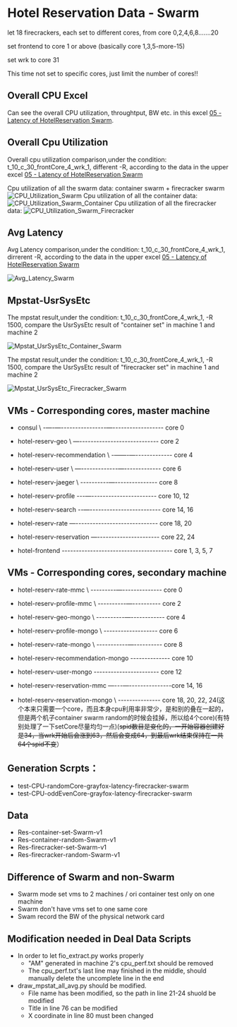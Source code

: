 # Hotel Reservation Data - Swarm

let 18 firecrackers, each set to different cores, from core 0,2,4,6,8…….20

set frontend to core 1 or above (basically core 1,3,5-more-15)

set wrk to core 31

This time not set to specific cores, just limit the number of cores!!

## Overall CPU Excel
Can see the overall CPU utilization, throughtput, BW etc. in this excel [05 - Latency of HotelReservation Swarm](https://docs.google.com/spreadsheets/d/1g6xG4EhbOI9c9EL50p4-9w67Qtwz7rMt7fDnTvXlExA/edit#gid=1045338351).

## Overall Cpu Utilization
Overall cpu utilization comparison,under the condition: t_10_c_30_frontCore_4_wrk_1, different -R, according to the data in the upper excel [05 - Latency of HotelReservation Swarm](https://docs.google.com/spreadsheets/d/1g6xG4EhbOI9c9EL50p4-9w67Qtwz7rMt7fDnTvXlExA/edit#gid=1045338351)

Cpu utilization of all the swarm data: container swarm + firecracker swarm
![CPU_Utilization_Swarm](CPU_Utilization_hotel_Swarm.png)
Cpu utilization of all the container data:
![CPU_Utilization_Swarm_Container](CPU_Utilization_hotel_Swarm_container.png)
Cpu utilization of all the firecracker data:
![CPU_Utilization_Swarm_Firecracker](CPU_Utilization_hotel_Swarm_firecracker.png)

## Avg Latency
Avg Latency comparison,under the condition: t_10_c_30_frontCore_4_wrk_1, dirrerent -R, according to the data in the upper excel [05 - Latency of HotelReservation Swarm](https://docs.google.com/spreadsheets/d/1g6xG4EhbOI9c9EL50p4-9w67Qtwz7rMt7fDnTvXlExA/edit#gid=1045338351)

![Avg_Latency_Swarm](Avg_Latency_hotel_Swarm.jpg)

## Mpstat-UsrSysEtc
The mpstat result,under the condition: t_10_c_30_frontCore_4_wrk_1, -R 1500, compare the UsrSysEtc result of "container set" in machine 1 and machine 2

![Mpstat_UsrSysEtc_Container_Swarm](mpstat_UsrSysEtc-container-Swarm-setCore-R-1500.jpg)

The mpstat result,under the condition: t_10_c_30_frontCore_4_wrk_1, -R 1500, compare the UsrSysEtc result of "firecracker set" in machine 1 and machine 2

![Mpstat_UsrSysEtc_Firecracker_Swarm](mpstat_UsrSysEtc-firecracker-Swarm-setCore-R-1500.jpg)

## VMs - Corresponding cores, master machine
* consul \ -—-—----------------—------------------ core 0
* hotel-reserv-geo \ —---------------------------- core 2
* hotel-reserv-recommendation \ -——-—------------- core 4
* hotel-reserv-user \ —-------------—------------- core 6
* hotel-reserv-jaeger \ ----------—--------------- core 8

* hotel-reserv-profile ---—----------------------- core 10, 12
* hotel-reserv-search --—------------------------- core 14, 16
* hotel-reserv-rate —----------------------------- core 18, 20
* hotel-reserv-reservation —---------------------- core 22, 24

* hotel-frontend --------------------------------------- core 1, 3, 5, 7

## VMs - Corresponding cores, secondary machine
* hotel-reserv-rate-mmc \ ---------—-------------- core 0
* hotel-reserv-profile-mmc \ ----------—---------- core 2
* hotel-reserv-geo-mongo \ ----------—------------ core 4
* hotel-reserv-profile-mongo \ ------------------- core 6
* hotel-reserv-rate-mongo \ -----------—---------- core 8
* hotel-reserv-recommendation-mongo -------------- core 10
* hotel-reserv-user-mongo  ----------------------- core 12

* hotel-reserv-reservation-mmc —---—---------------core 14, 16
* hotel-reserv-reservation-mongo \ --------------- core 18, 20, 22, 24(这个本来只需要一个core，而且本身cpu利用率非常少，是和别的叠在一起的，但是两个机子container swarm random的时候会挂掉，所以给4个core)(有特别处理了一下setCore尽量均匀一点)(~~spid数目是变化的，一开始容器创建好是34，当wrk开始后会涨到63，然后会变成64，到最后wrk结束保持在一共64个spid不变~~）



## Generation Scrpts：
* test-CPU-randomCore-grayfox-latency-firecracker-swarm
* test-CPU-oddEvenCore-grayfox-latency-firecracker-swarm

## Data
* Res-container-set-Swarm-v1
* Res-container-random-Swarm-v1
* Res-firecracker-set-Swarm-v1
* Res-firecracker-random-Swarm-v1

## Difference of Swarm and non-Swarm
* Swarm mode set vms to 2 machines / ori container test only on one machine
* Swarm don't have vms set to one same core 
* Swam record the BW of the physical network card 

## Modification needed in Deal Data Scripts
- In order to let fio_extract.py works properly
    - "AM" generated in machine 2's cpu_perf.txt should be removed
    - The cpu_perf.txt's last line may finished in the middle, should manually delete the uncomplete line in the end
- draw_mpstat_all_avg.py should be modified.
    - File name has been modified, so the path in line 21-24 shuold be modified
    - Title in line 76 can be modified
    - X coordinate in line 80 must been changed